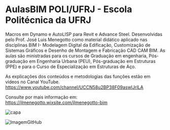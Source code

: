 # AulasBIM POLI/UFRJ - Escola Politécnica da UFRJ 

Macros em Dynamo e AutoLISP para Revit e Advance Steel. Desenvolvidas pelo Prof. José Luis Menegotto como material didático aplicado nas disciplinas BIM I- Modelagem Digital da Edificação, Customização de Sistemas Gráficos e Desenho de Montagem e Fabricação CAD CAM BIM. As aulas são ministradas para os cursos de Graduação em engenharia, Pós-graduação em Engenharia Urbana (PEU), Pós-graduação em Estruturas (PPE) e para o Curso de Especialização em Estruturas de Aço.

As explicações dos conteúdos e metodologias das funções estão em vídeos no Canal YouTube. https://www.youtube.com/channel/UCCN58u2BP38F09aswlJrILA

Consulte por mais informação em: https://jlmenegotto.wixsite.com/jlmenegotto-bim

![capa](https://github.com/JLMenegotto/AulasBIM/assets/9437020/b6f1b49d-24e5-4588-b52f-d93869d3784b)

![ImagemGitHub](https://user-images.githubusercontent.com/9437020/177049848-57bfaae6-9411-4095-af6b-12efc9f28616.PNG)

